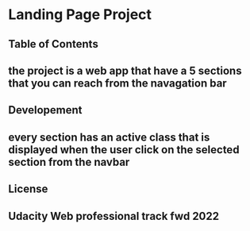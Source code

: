 # Landing Page Project

## Table of Contents

## the project is a web app that have a 5 sections that you can reach from the navagation bar

## Developement

## every section has an active class that is displayed when the user click on the selected section from the navbar

## License

## Udacity Web professional track fwd 2022
